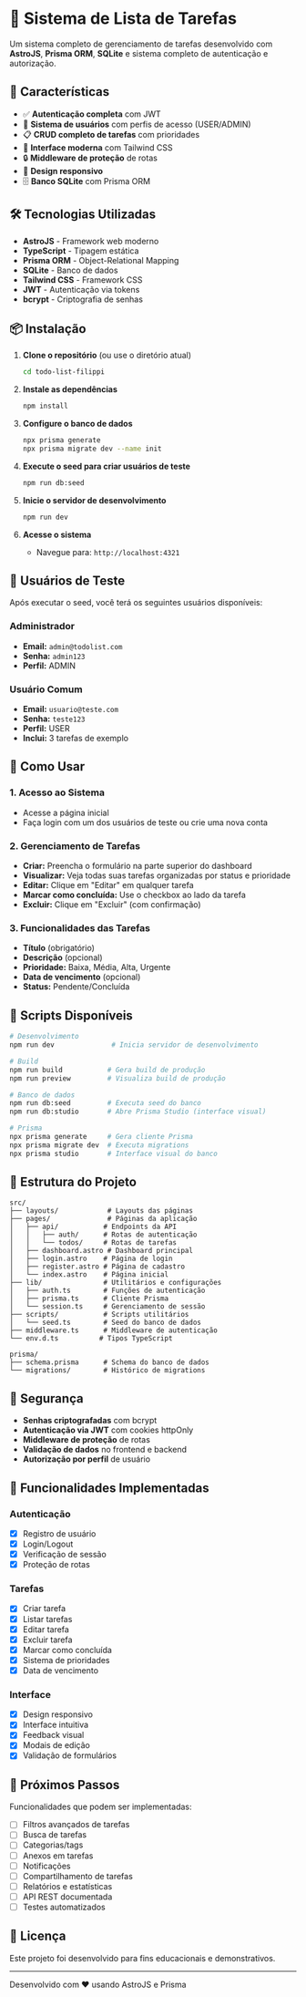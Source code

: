 # 📝 Sistema de Lista de Tarefas

Um sistema completo de gerenciamento de tarefas desenvolvido com **AstroJS**, **Prisma ORM**, **SQLite** e sistema completo de autenticação e autorização.

## 🚀 Características

- ✅ **Autenticação completa** com JWT
- 👥 **Sistema de usuários** com perfis de acesso (USER/ADMIN)
- 📋 **CRUD completo de tarefas** com prioridades
- 🎨 **Interface moderna** com Tailwind CSS
- 🔒 **Middleware de proteção** de rotas
- 📱 **Design responsivo**
- 🗄️ **Banco SQLite** com Prisma ORM

## 🛠️ Tecnologias Utilizadas

- **AstroJS** - Framework web moderno
- **TypeScript** - Tipagem estática
- **Prisma ORM** - Object-Relational Mapping
- **SQLite** - Banco de dados
- **Tailwind CSS** - Framework CSS
- **JWT** - Autenticação via tokens
- **bcrypt** - Criptografia de senhas

## 📦 Instalação

1. **Clone o repositório** (ou use o diretório atual)
   ```bash
   cd todo-list-filippi
   ```

2. **Instale as dependências**
   ```bash
   npm install
   ```

3. **Configure o banco de dados**
   ```bash
   npx prisma generate
   npx prisma migrate dev --name init
   ```

4. **Execute o seed para criar usuários de teste**
   ```bash
   npm run db:seed
   ```

5. **Inicie o servidor de desenvolvimento**
   ```bash
   npm run dev
   ```

6. **Acesse o sistema**
   - Navegue para: `http://localhost:4321`

## 👤 Usuários de Teste

Após executar o seed, você terá os seguintes usuários disponíveis:

### Administrador
- **Email:** `admin@todolist.com`
- **Senha:** `admin123`
- **Perfil:** ADMIN

### Usuário Comum
- **Email:** `usuario@teste.com`
- **Senha:** `teste123`
- **Perfil:** USER
- **Inclui:** 3 tarefas de exemplo

## 📖 Como Usar

### 1. **Acesso ao Sistema**
- Acesse a página inicial
- Faça login com um dos usuários de teste ou crie uma nova conta

### 2. **Gerenciamento de Tarefas**
- **Criar:** Preencha o formulário na parte superior do dashboard
- **Visualizar:** Veja todas suas tarefas organizadas por status e prioridade
- **Editar:** Clique em "Editar" em qualquer tarefa
- **Marcar como concluída:** Use o checkbox ao lado da tarefa
- **Excluir:** Clique em "Excluir" (com confirmação)

### 3. **Funcionalidades das Tarefas**
- **Título** (obrigatório)
- **Descrição** (opcional)
- **Prioridade:** Baixa, Média, Alta, Urgente
- **Data de vencimento** (opcional)
- **Status:** Pendente/Concluída

## 🔧 Scripts Disponíveis

```bash
# Desenvolvimento
npm run dev              # Inicia servidor de desenvolvimento

# Build
npm run build           # Gera build de produção
npm run preview         # Visualiza build de produção

# Banco de dados
npm run db:seed         # Executa seed do banco
npm run db:studio       # Abre Prisma Studio (interface visual)

# Prisma
npx prisma generate     # Gera cliente Prisma
npx prisma migrate dev  # Executa migrations
npx prisma studio       # Interface visual do banco
```

## 📁 Estrutura do Projeto

```
src/
├── layouts/            # Layouts das páginas
├── pages/              # Páginas da aplicação
│   ├── api/           # Endpoints da API
│   │   ├── auth/      # Rotas de autenticação
│   │   └── todos/     # Rotas de tarefas
│   ├── dashboard.astro # Dashboard principal
│   ├── login.astro    # Página de login
│   ├── register.astro # Página de cadastro
│   └── index.astro    # Página inicial
├── lib/               # Utilitários e configurações
│   ├── auth.ts        # Funções de autenticação
│   ├── prisma.ts      # Cliente Prisma
│   └── session.ts     # Gerenciamento de sessão
├── scripts/           # Scripts utilitários
│   └── seed.ts        # Seed do banco de dados
├── middleware.ts      # Middleware de autenticação
└── env.d.ts          # Tipos TypeScript

prisma/
├── schema.prisma      # Schema do banco de dados
└── migrations/        # Histórico de migrations
```

## 🔐 Segurança

- **Senhas criptografadas** com bcrypt
- **Autenticação via JWT** com cookies httpOnly
- **Middleware de proteção** de rotas
- **Validação de dados** no frontend e backend
- **Autorização por perfil** de usuário

## 🌟 Funcionalidades Implementadas

### Autenticação
- [x] Registro de usuário
- [x] Login/Logout
- [x] Verificação de sessão
- [x] Proteção de rotas

### Tarefas
- [x] Criar tarefa
- [x] Listar tarefas
- [x] Editar tarefa
- [x] Excluir tarefa
- [x] Marcar como concluída
- [x] Sistema de prioridades
- [x] Data de vencimento

### Interface
- [x] Design responsivo
- [x] Interface intuitiva
- [x] Feedback visual
- [x] Modais de edição
- [x] Validação de formulários

## 🚀 Próximos Passos

Funcionalidades que podem ser implementadas:

- [ ] Filtros avançados de tarefas
- [ ] Busca de tarefas
- [ ] Categorias/tags
- [ ] Anexos em tarefas
- [ ] Notificações
- [ ] Compartilhamento de tarefas
- [ ] Relatórios e estatísticas
- [ ] API REST documentada
- [ ] Testes automatizados

## 📝 Licença

Este projeto foi desenvolvido para fins educacionais e demonstrativos.

---

Desenvolvido com ❤️ usando AstroJS e Prisma
